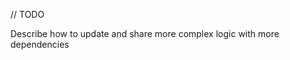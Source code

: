 [//]: # (title: Share more logic)

// TODO

Describe how to update and share more complex logic with more dependencies